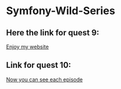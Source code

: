 # Symfony-Wild-Series

## Here the link for quest 9:

[Enjoy my website](https://www.loom.com/share/129c186072b24e7297d23ffb4fc226ac)

## Link for quest 10:

[Now you can see each episode](https://www.loom.com/share/34d0ae06d1d9483baf1d6d5db61650ff?sharedAppSource=personal_library)